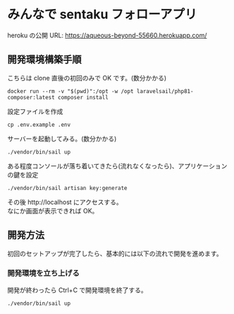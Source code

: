# みんなで sentaku フォローアプリ

heroku の公開 URL: https://aqueous-beyond-55660.herokuapp.com/

## 開発環境構築手順

こちらは clone 直後の初回のみで OK です。(数分かかる)

```
docker run --rm -v "$(pwd)":/opt -w /opt laravelsail/php81-composer:latest composer install
```

設定ファイルを作成

```
cp .env.example .env
```

サーバーを起動してみる。(数分かかる)

```
./vendor/bin/sail up
```

ある程度コンソールが落ち着いてきたら(流れなくなったら)、アプリケーションの鍵を設定

```
./vendor/bin/sail artisan key:generate
```

その後 http://localhost にアクセスする。  
なにか画面が表示できれば OK。

## 開発方法

初回のセットアップが完了したら、基本的には以下の流れで開発を進めます。

### 開発環境を立ち上げる

開発が終わったら Ctrl+C で開発環境を終了する。

```
./vendor/bin/sail up
```
